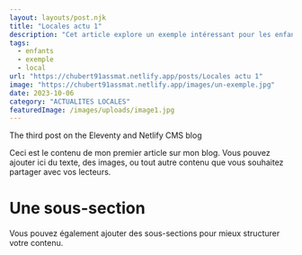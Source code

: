 ```yaml
---
layout: layouts/post.njk
title: "Locales actu 1"
description: "Cet article explore un exemple intéressant pour les enfants."
tags: 
  - enfants
  - exemple
  - local
url: "https://chubert91assmat.netlify.app/posts/Locales actu 1"
image: "https://chubert91assmat.netlify.app/images/un-exemple.jpg"
date: 2023-10-06
category: "ACTUALITES LOCALES"
featuredImage: /images/uploads/image1.jpg
---
```




The third post on the Eleventy and Netlify CMS blog

Ceci est le contenu de mon premier article sur mon blog. Vous pouvez ajouter ici du texte, des images, ou tout autre contenu que vous souhaitez partager avec vos lecteurs.

# Une sous-section

Vous pouvez également ajouter des sous-sections pour mieux structurer votre contenu.
